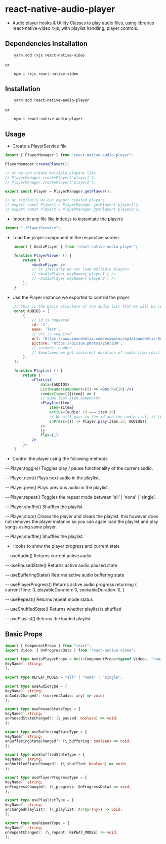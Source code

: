 # react-native-audio-player

- Audio player hooks & Utility Classes to play audio files, using libraries react-native-video rxjs, with playlist handling, player controls.

## Dependencies Installation

```bash
    yarn add rxjs react-native-video
```

or

```
    npm i rxjs react-native-video
```

## Installation

```bash
    yarn add react-native-audio-player
```

or

```
    npm i react-native-audio-player
```

## Usage

- Create a PlayerService file

```typescript
import { PlayerManager } from "react-native-audio-player";

PlayerManager.createPlayer();

// or we can create multiple players like
// PlayerManager.createPlayer('player1');
// PlayerManager.createPlayer('player2');

export const Player = PlayerManager.getPlayer();

// or similarly we can export created players
// export const Player1 = PlayerManager.getPlayer('player1');
// export const Player2 = PlayerManager.getPlayer('player2');
```

- Import in any file like index.js to instantiate the players

```js
import "./PlayerService";
```

- Load the player component in the respective screen

```jsx
    import { AudioPlayer } from 'react-native-audio-player';

    function PlayerViewer () {
        return (
            <AudioPlayer />
            // or similarly we can load multiple players
            // <AudioPlayer keyName={'player1'} />
            // <AudioPlayer keyName={'player2'} />
        };
    }
```

- Use the Player instance we exported to control the player

```jsx
    // This is the basic structure of the audio list that we will be loading in the player.
    const AUDIOS = [
        {
            // id is required
            id: '1',
            name: 'Test',
            // url is required
            url: 'https://www.soundhelix.com/examples/mp3/SoundHelix-Song-1.mp3',
            picture: 'https://picsum.photos/250/300',
            // seconds: number
            // Sometimes we get incorrect duration of audio from react-native-video so we can use this to send the duration beforehand.
        },
    ];

    function PlayList () {
        return (
            <FlatList
                data={AUDIOS}
                ListHeaderComponent={() => <Box h={10} />}
                renderItem={({item}) => (
                // Some list item component
                <PlaylistItem
                    item={item}
                    active={audio?.id === item.id}
                    // We will pass in the id and the audio list, if the audio list is loaded player will not reload the playlist, unless it is a new list. or alternatively we can use the Player.load(AUDIOS) to load the playlist.
                    onPress={() => Player.play(item.id, AUDIOS)}
                />
                )}
                flex={1}
            />
        };
    }
```

- Control the player using the following methods

-- Player.toggle()
Toggles play / pause functionality of the current audio.

-- Player.next()
Plays next audio in the playlist.

-- Player.prev()
Plays previous audio in the playlist.

-- Player.repeat()
Toggles the repeat mode between 'all' | 'none' | 'single'.

-- Player.shuffle()
Shuffles the playlist.

-- Player.stop()
Closes the player and clears the playlist, this however does not removes the player instance so you can again load the playlist and play songs using same player.

-- Player.shuffle()
Shuffles the playlist.

- Hooks to show the player progress and current state

-- useAudio()
Returns current active audio

-- usePausedState()
Returns active audio paused state

-- useBufferingState()
Returns active audio buffering state

-- usePlayerProgress()
Returns active audio progress returning
{
currentTime: 0,
playableDuration: 0,
seekableDuration: 0,
}

-- useRepeat()
Returns repeat mode status

-- useShuffledState()
Returns whether playlist is shuffled

-- usePlaylist()
Returns the loaded playlist

## Basic Props

```typescript
import { ComponentProps } from "react";
import Video, { OnProgressData } from "react-native-video";

export type AudioPlayerProps = Omit<ComponentProps<typeof Video>, "source"> & {
keyName?: string;
};

export type REPEAT_MODES = "all" | "none" | "single";

export type useAudioType = {
keyName?: string;
onAudioChanged?: (currentAudio: any) => void;
};

export type usePausedStateType = {
keyName?: string;
onPausedStateChanged?: (\_paused: boolean) => void;
};

export type useBufferingStateType = {
keyName?: string;
onBufferingStateChanged?: (\_buffering: boolean) => void;
};

export type useShuffledStateType = {
keyName?: string;
onShuffledStateChanged?: (\_shuffled: boolean) => void;
};

export type usePlayerProgressType = {
keyName?: string;
onProgressChanged?: (\_progress: OnProgressData) => void;
};

export type usePlaylistType = {
keyName?: string;
onChangedPlaylist?: (\_playlist: Array<any>) => void;
};

export type useRepeatType = {
keyName?: string;
onRepeatChanged?: (\_repeat: REPEAT_MODES) => void;
};
```
